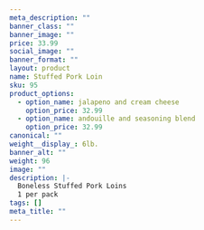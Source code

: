 ```yaml
---
meta_description: ""
banner_class: ""
banner_image: ""
price: 33.99
social_image: ""
banner_format: ""
layout: product
name: Stuffed Pork Loin
sku: 95
product_options:
  - option_name: jalapeno and cream cheese
    option_price: 32.99
  - option_name: andouille and seasoning blend
    option_price: 32.99
canonical: ""
weight__display_: 6lb.
banner_alt: ""
weight: 96
image: ""
description: |-
  Boneless Stuffed Pork Loins 
  1 per pack
tags: []
meta_title: ""
---
```

